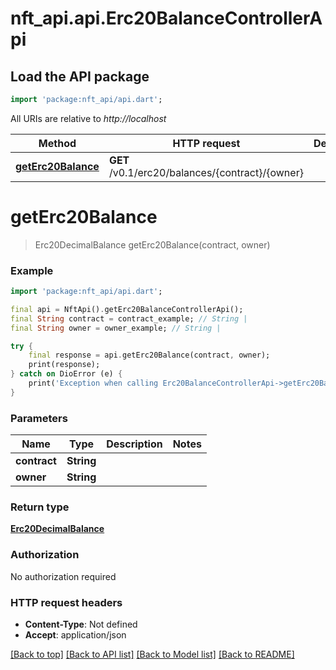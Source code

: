 # nft_api.api.Erc20BalanceControllerApi

## Load the API package
```dart
import 'package:nft_api/api.dart';
```

All URIs are relative to *http://localhost*

Method | HTTP request | Description
------------- | ------------- | -------------
[**getErc20Balance**](Erc20BalanceControllerApi.md#geterc20balance) | **GET** /v0.1/erc20/balances/{contract}/{owner} | 


# **getErc20Balance**
> Erc20DecimalBalance getErc20Balance(contract, owner)



### Example
```dart
import 'package:nft_api/api.dart';

final api = NftApi().getErc20BalanceControllerApi();
final String contract = contract_example; // String | 
final String owner = owner_example; // String | 

try {
    final response = api.getErc20Balance(contract, owner);
    print(response);
} catch on DioError (e) {
    print('Exception when calling Erc20BalanceControllerApi->getErc20Balance: $e\n');
}
```

### Parameters

Name | Type | Description  | Notes
------------- | ------------- | ------------- | -------------
 **contract** | **String**|  | 
 **owner** | **String**|  | 

### Return type

[**Erc20DecimalBalance**](Erc20DecimalBalance.md)

### Authorization

No authorization required

### HTTP request headers

 - **Content-Type**: Not defined
 - **Accept**: application/json

[[Back to top]](#) [[Back to API list]](../README.md#documentation-for-api-endpoints) [[Back to Model list]](../README.md#documentation-for-models) [[Back to README]](../README.md)

